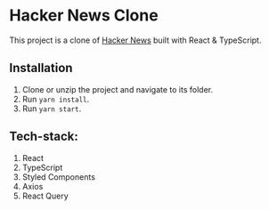 # Hacker News Clone
This project is a clone of [Hacker News](https://news.ycombinator.com/) built with React & TypeScript.


## Installation

1. Clone or unzip the project and navigate to its folder.
2. Run `yarn install`.
3. Run `yarn start`.

## Tech-stack:

1. React
2. TypeScript
3. Styled Components
4. Axios
5. React Query
